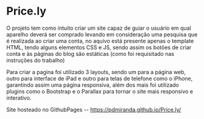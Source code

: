 # Price.ly

O projeto tem como intuito criar um site capaz de guiar o usuário em qual aparelho deverá ser comprado levando em consideração uma pesquisa que é realizada ao criar uma conta, no aquivo está presente apenas o template HTML, tendo alguns elementos CSS e JS, sendo assim os botões de criar conta e às páginas do blog são estáticas (como foi requisitado nas instruções do trabalho)

Para criar a pagina foi utilizado 3 layouts, sendo um para a página web, outro para interface de iPad e outro para telas de telefone como o iPhone, garantindo assim uma página responsiva, além dos mais foi utilizado plugins como o Bootstrap e o Parallax para tornar o site mais responsivo e interativo.

Site hosteado no GithubPages -- https://pdmiranda.github.io/Price.ly/

